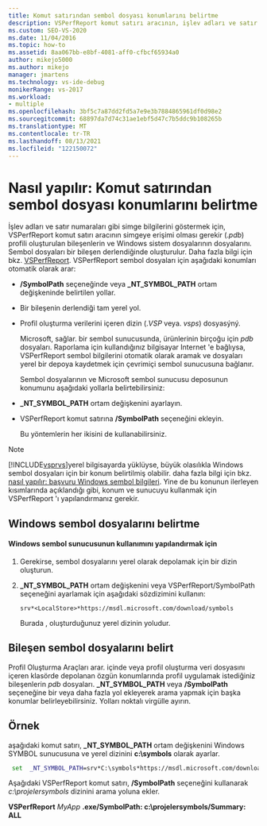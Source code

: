 ```yaml
---
title: Komut satırından sembol dosyası konumlarını belirtme
description: VSPerfReport komut satırı aracının, işlev adları ve satır numaraları gibi sembol bilgilerini görüntülemesi için sembol (. pdb) dosyalarına erişim gerektirip gerektirmediğini öğrenin.
ms.custom: SEO-VS-2020
ms.date: 11/04/2016
ms.topic: how-to
ms.assetid: 8aa067bb-e8bf-4081-aff0-cfbcf65934a0
author: mikejo5000
ms.author: mikejo
manager: jmartens
ms.technology: vs-ide-debug
monikerRange: vs-2017
ms.workload:
- multiple
ms.openlocfilehash: 3bf5c7a87dd2fd5a7e9e3b7884865961df0d98e2
ms.sourcegitcommit: 68897da7d74c31ae1ebf5d47c7b5ddc9b108265b
ms.translationtype: MT
ms.contentlocale: tr-TR
ms.lasthandoff: 08/13/2021
ms.locfileid: "122150072"
---
```

# <a name="how-to-specify-symbol-file-locations-from-the-command-line"></a>Nasıl yapılır: Komut satırından sembol dosyası konumlarını belirtme
İşlev adları ve satır numaraları gibi simge bilgilerini göstermek için, VSPerfReport komut satırı aracının simgeye erişimi olması gerekir (.*pdb*) profili oluşturulan bileşenlerin ve Windows sistem dosyalarının dosyalarını. Sembol dosyaları bir bileşen derlendiğinde oluşturulur. Daha fazla bilgi için bkz. [VSPerfReport](../profiling/vsperfreport.md). VSPerfReport sembol dosyaları için aşağıdaki konumları otomatik olarak arar:

- **/SymbolPath** seçeneğinde veya **_NT_SYMBOL_PATH** ortam değişkeninde belirtilen yollar.

- Bir bileşenin derlendiği tam yerel yol.

- Profil oluşturma verilerini içeren dizin (.*VSP* veya. *vsps*) dosyasýný.

  Microsoft, sağlar. bir sembol sunucusunda, ürünlerinin birçoğu için *pdb* dosyaları. Raporlama için kullandığınız bilgisayar Internet 'e bağlıysa, VSPerfReport sembol bilgilerini otomatik olarak aramak ve dosyaları yerel bir depoya kaydetmek için çevrimiçi sembol sunucusuna bağlanır.

  Sembol dosyalarının ve Microsoft sembol sunucusu deposunun konumunu aşağıdaki yollarla belirtebilirsiniz:

- **_NT_SYMBOL_PATH** ortam değişkenini ayarlayın.

- VSPerfReport komut satırına **/SymbolPath** seçeneğini ekleyin.

  Bu yöntemlerin her ikisini de kullanabilirsiniz.

> [!NOTE]
> [!INCLUDE[vsprvs](../code-quality/includes/vsprvs_md.md)]yerel bilgisayarda yüklüyse, büyük olasılıkla Windows sembol dosyaları için bir konum belirtilmiş olabilir. daha fazla bilgi için bkz. [nasıl yapılır: başvuru Windows sembol bilgileri](../profiling/how-to-reference-windows-symbol-information.md). Yine de bu konunun ilerleyen kısımlarında açıklandığı gibi, konum ve sunucuyu kullanmak için VSPerfReport 'ı yapılandırmanız gerekir.

## <a name="specify-windows-symbol-files"></a>Windows sembol dosyalarını belirtme

#### <a name="to-configure-the-use-of-the-windows-symbol-server"></a>Windows sembol sunucusunun kullanımını yapılandırmak için

1. Gerekirse, sembol dosyalarını yerel olarak depolamak için bir dizin oluşturun.

2. **_NT_SYMBOL_PATH** ortam değişkenini veya VSPerfReport/SymbolPath seçeneğini ayarlamak için aşağıdaki sözdizimini kullanın:

    `srv*<LocalStore>*https://msdl.microsoft.com/download/symbols`

    Burada *<LocalStore>* , oluşturduğunuz yerel dizinin yoludur.

## <a name="specify-component-symbol-files"></a>Bileşen sembol dosyalarını belirt
 Profil Oluşturma Araçları arar. içinde veya profil oluşturma veri dosyasını içeren klasörde depolanan özgün konumlarında profil uygulamak istediğiniz bileşenlerin *pdb* dosyaları. **_NT_SYMBOL_PATH** veya **/SymbolPath** seçeneğine bir veya daha fazla yol ekleyerek arama yapmak için başka konumlar belirleyebilirsiniz. Yolları noktalı virgülle ayırın.

## <a name="example"></a>Örnek
 aşağıdaki komut satırı, **_NT_SYMBOL_PATH** ortam değişkenini Windows SYMBOL sunucusuna ve yerel dizinini **c:\symbols** olarak ayarlar.

 ```cmd
  set  _NT_SYMBOL_PATH=srv*C:\symbols*https://msdl.microsoft.com/download/symbols
 ```

 Aşağıdaki VSPerfReport komut satırı, **/SymbolPath** seçeneğini kullanarak *c:\projelersymbols* dizinini arama yoluna ekler.

 **VSPerfReport**  *MyApp* **.exe/SymbolPath: c:\projelersymbols/Summary: ALL**
